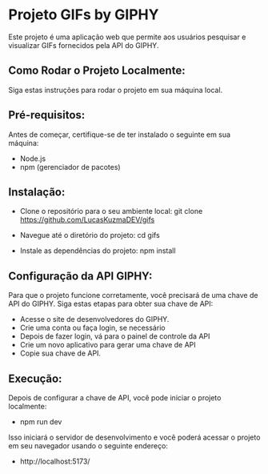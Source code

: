 # Projeto GIFs by GIPHY

Este projeto é uma aplicação web que permite aos usuários pesquisar e visualizar GIFs fornecidos pela API do GIPHY.

## Como Rodar o Projeto Localmente:

Siga estas instruções para rodar o projeto em sua máquina local.

## Pré-requisitos:

Antes de começar, certifique-se de ter instalado o seguinte em sua máquina:

- Node.js
- npm (gerenciador de pacotes)

## Instalação:

- Clone o repositório para o seu ambiente local:
  git clone https://github.com/LucasKuzmaDEV/gifs

- Navegue até o diretório do projeto:
  cd gifs

- Instale as dependências do projeto:
  npm install

## Configuração da API GIPHY:

Para que o projeto funcione corretamente, você precisará de uma chave de API do GIPHY. Siga estas etapas para obter sua chave de API:

- Acesse o site de desenvolvedores do GIPHY.
- Crie uma conta ou faça login, se necessário
- Depois de fazer login, vá para o painel de controle da API
- Crie um novo aplicativo para gerar uma chave de API
- Copie sua chave de API.

## Execução:

Depois de configurar a chave de API, você pode iniciar o projeto localmente:

- npm run dev

Isso iniciará o servidor de desenvolvimento e você poderá acessar o projeto em seu navegador usando o seguinte endereço:

- http://localhost:5173/
